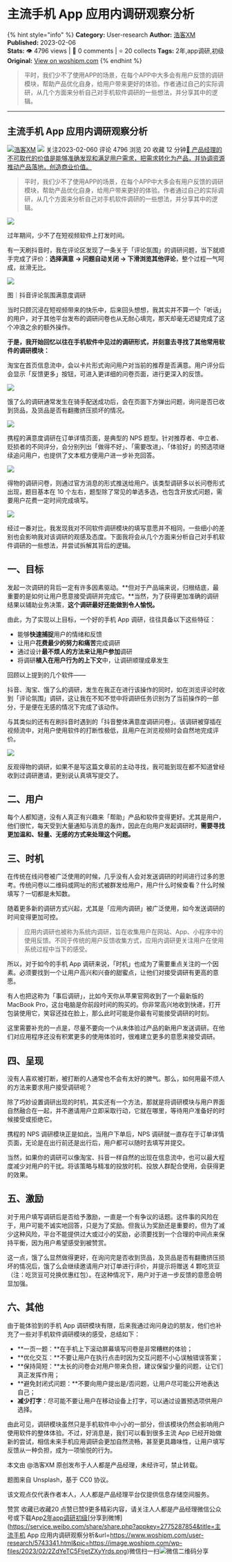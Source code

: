 # 主流手机 App 应用内调研观察分析
{% hint style="info" %}
**Category:** User-research
**Author:** [浩客XM](https://www.woshipm.com/u/1436188)
**Published:** 2023-02-06  
**Stats:** 👁️ 4796 views | 💬 0 comments | ⭐ 20 collects
**Tags:** 2年,app调研,初级
**Original:** [View on woshipm.com](https://www.woshipm.com/user-research/5743341.html)
{% endhint %}
> 平时，我们少不了使用APP的场景，在每个APP中大多会有用户反馈的调研模块，帮助产品优化自身，给用户带来更好的体验。作者通过自己的实际调研，从几个方面来分析自己对手机软件调研的一些想法，并分享其中的逻辑。

---

## 主流手机 App 应用内调研观察分析

[![](https://image.woshipm.com/wp-files/2022/08/yc34T5LkVLipRrFpbCmH.png!/both/72x72)](https://www.woshipm.com/u/1436188)[浩客XM](https://www.woshipm.com/u/1436188) ![](https://static.woshipm.com/tag/1101_1@2x.png) 关注2023-02-060 评论 4796 浏览 20 收藏 12 分钟[🔗 产品经理的不可取代的价值是能够准确发现和满足用户需求，把需求转化为产品，并协调资源推动产品落地，创造商业价值。](https://ke.qidianla.com/courses/90pm)

> 平时，我们少不了使用APP的场景，在每个APP中大多会有用户反馈的调研模块，帮助产品优化自身，给用户带来更好的体验。作者通过自己的实际调研，从几个方面来分析自己对手机软件调研的一些想法，并分享其中的逻辑。

![](https://image.woshipm.com/wp-files/2023/02/2ZdYeTC5FtjetZXyYrds.png)

过年期间，少不了在短视频软件上打发时间。

有一天刷抖音时，我在评论区发现了一条关于「评论氛围」的调研问题，当下就顺手完成了评价：**选择满意** **→ 问题自动关闭 → 下滑浏览其他评论**，整个过程一气呵成，丝滑无比。

![](https://image.woshipm.com/wp-files/2023/02/3EE32stqBLXjyXyM0EOg.jpg)

图｜抖音评论氛围满意度调研

当时只顾沉浸在短视频带来的快乐中，后来回头想想，我其实并不算一个「听话」的用户，对于其他平台发布的调研问卷也从无耐心填完，那天却毫无迟疑完成了这个冲浪之余的额外操作。

**于是，我开始回忆以往在手机软件中见过的调研形式，并刻意去寻找了其他常用软件的调研模块：**

淘宝在首页信息流中，会以卡片形式询问用户对当前的推荐是否满意。用户评分后会显示「反馈更多」按钮，可进入更详细的问卷页面，进行更深入的反馈。

![](https://image.woshipm.com/wp-files/2023/02/9clgiCy5sRHhoSaNSnU8.png)

饿了么的调研通常发生在骑手配送成功后，会在页面下方弹出问题，询问是否已收到货品，及货品是否有翻撒挤压损坏的情况。

![](https://image.woshipm.com/wp-files/2023/02/dygxgKpA0R2aOjR7fwHd.png)

携程的满意度调研在订单详情页面，是典型的 NPS 题型。针对推荐者、中立者、贬损者的不同评分，会分别列出「做得不好」、「需要改进」、「体验好」的预选项继续追问用户，也提供了文本框方便用户进一步补充回答。

![](https://image.woshipm.com/wp-files/2023/02/HNZi34IGTF6DiPpZWAx7.png)

得物的调研问卷，则通过官方消息的形式推送给用户。该类型调研多以长问卷形式出现，题目基本在 10 个左右，题型除了常见的单选多选，也包含开放式问题，需要用户花费一定时间完成填写。

![](https://image.woshipm.com/wp-files/2023/02/P8n9bgYz6E3ivVGgmZvP.png)

经过一番对比，我发现我对不同软件调研模块的填写意愿并不相同，一些细小的差别也会影响我对该调研的观感及态度。下面我将会从几个方面来分析自己对手机软件调研的一些想法，并尝试拆解其背后的逻辑。

## 一、目标

发起一次调研的背后一定有许多因素驱动。**但对于产品端来说，归根结底，最重要的是如何让用户愿意接受调研并完成它。**当然，为了获得更加准确的调研结果以辅助业务决策，**这个调研最好还能做到令人愉悦。**

由此，为了实现以上目标，一个好的手机 App 调研，往往具备以下这些特征：

*   能够**快速捕捉**用户的情绪和反馈
*   让用户**花费最少的努力和痛苦**完成调研
*   通过设计**最不烦人的方法来让用户参加**调研
*   将调研**植入在用户行为的上下文**中，让调研顺理成章发生

回顾以上提到的几个软件——

抖音、淘宝、饿了么的调研，发生在我正在进行该操作的同时，如在浏览评论时收到「评论氛围」调研，这让我在不知不觉中将调研任务识别为了当前操作的一部分，于是便在无感的情况下完成了该动作。

与其类似的还有在刷抖音时遇到的「抖音整体满意度调研问卷」。该调研被穿插在视频流中，对用户使用软件的打断性极低，且用户在浏览视频时会自然地完成评价。

![](https://image.woshipm.com/wp-files/2023/02/asSegMeuwXCeyeyOQRvr.png)

反观得物的调研，如果不是写这篇文章前的主动寻找，我可能到现在都不知道曾经收到过调研邀请，更别说认真填写提交了。

## 二、用户

每个人都知道，没有人真正有兴趣来「帮助」产品和软件变得更好。尤其是用户，他们很忙，每天受到大量通知与消息的轰炸，因此在向用户发起调研时，**需要寻找更加温和、轻量、无感的方式来处理这个问题。**

## 三、时机

在传统在线问卷被广泛使用的时候，几乎没有人会对发送调研的时间进行过多的思考。传统问卷以二维码或网址的形式被群发给用户，用户什么时候查看？什么时候填写？一切都是未知数。

随着更多新的调研方式兴起，尤其是「应用内调研」被广泛使用，如今发送调研的时间变得更加可控。

> 应用内调研也被称为系统内调研，旨在收集用户在网站、App、小程序中的使用反馈。不同于传统的用户反馈收集方式，应用内调研更关注用户在使用系统过程中当下的感受。

所以，对于如今的手机 App 调研来说，「时机」也成为了需要重点关注的一个因素。必须要找到一个让用户高兴和兴奋的甜蜜点，让他们对接受调研有更高的意愿。

有人也把这称为「事后调研」，比如今天你从苹果官网收到了一个最新版的 MacBook Pro，这台电脑是你前段时间的购买的。你非常高兴地收到快递，打开包装使用它，笑容还挂在脸上，那么此时可能是你最有可能接受调研的时刻。

这里需要补充的一点是，尽量不要向一个从未体验过产品的新用户发送调研。在他们对应用程序还没有积累更多的使用体验时，很难建立更多的意愿来接受调研。

## 四、呈现

没有人喜欢被打断，被打断的人通常也不会有太好的脾气。那么，如何用最不烦人的方法来要求用户接受调研呢？

除了巧妙设置调研出现的时机，其实还有一个方法，那就是将调研模块与用户界面自然融合在一起，并不邀请用户立即采取行动，它就在哪里，等待用户准备好的时候接受或拒绝它。

携程的 NPS 调研模块正是如此，当用户下单后，NPS 调研就一直存在于订单详情页面，无论是在出行前还是出行后，用户都可以随时去填写并提交。

当然，如果你的调研可以像淘宝、抖音一样自然的出现在信息流中，也可以最大程度减少对用户的干扰。将该策略与精准的投放时机、投放人群配合使用，会获得更的效果。

## 五、激励

对于用户填写调研后是否给予激励，一直是一个有争议的话题。这件事的风险在于，用户可能不诚实地回答，只是为了奖励。但我认为奖励还是重要的，但为了减少这种风险，平台不能提供过大或过小的奖励，必须要找到一个合理的中间点来保持平衡，因为用户希望感受到被赞赏。

这一点，饿了么显然做得更好，在询问完是否收到货品，及货品是否有翻撒挤压损坏的情况后，饿了么会继续邀请用户对订单进行评价，并提示将赠送 4 颗吃货豆（注：吃货豆可兑换优惠红包）。在这种情况下，用户对于进一步反馈的意愿会明显加强。

## 六、其他

由于能体验到的手机 App 调研模块有限，后来我通过询问身边的朋友，他们也补充了一些对手机软件调研模块的感受，总结如下：

*   **一页一题：**在手机上下滚动屏幕填写问卷是非常糟糕的体验；
*   **优化交互：**不要让用户在执行点击时因为交互问题不小心误触错误答案；
*   **保持简短：**太长的问卷会对用户带来负担，建议保留少量的问题，让它们真正发挥作用；
*   **避免封闭式问题：**不要向用户提出是/否问题，让用户尽可能公开地表达自己；
*   **减少打字**：尽可能不要让用户在移动设备上打字，可以通过设置预选项供用户选择。

由此可见，调研模块虽然只是手机软件中小小的一部分，但该模块仍然会影响用户使用软件的整体体验。不过，好消息是，我们可以看到很多主流 App 已经开始做新的尝试，相信未来手机应用调研会更加自然流畅，甚至更具趣味性，让用户填写反馈从一种负担，成为一项愉悦的行为。

本文由 @浩客XM 原创发布于人人都是产品经理，未经许可，禁止转载。

题图来自 Unsplash，基于 CC0 协议。

该文观点仅代表作者本人，人人都是产品经理平台仅提供信息存储空间服务。

赞赏 收藏已收藏20 点赞已赞9更多精彩内容，请关注人人都是产品经理微信公众号或下载App[2年](https://www.woshipm.com/tag/2%e5%b9%b4)[app调研](https://www.woshipm.com/tag/app%e8%b0%83%e7%a0%94)[初级](https://www.woshipm.com/tag/%e5%88%9d%e7%ba%a7)[分享到微博](https://service.weibo.com/share/share.php?appkey=2775287854&title=主流手机 App 应用内调研观察分析&url=https://www.woshipm.com/user-research/5743341.html&pic=https://image.woshipm.com/wp-files/2023/02/2ZdYeTC5FtjetZXyYrds.png)微信扫一扫![微信二维码](https://api.pwmqr.com/qrcode/create/?url=https://www.woshipm.com/user-research/5743341.html)分享